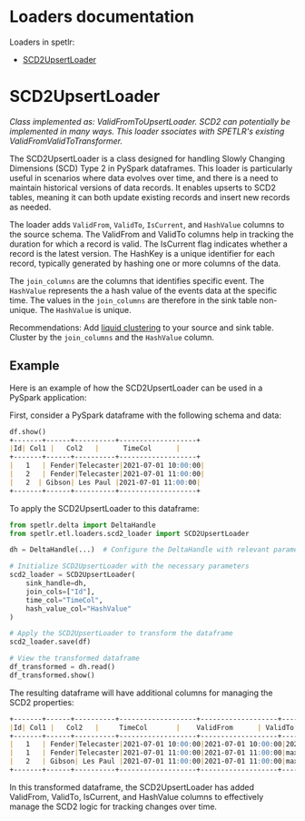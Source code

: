 
# Loaders documentation

Loaders in spetlr:

- [SCD2UpsertLoader](#SCD2Loader)
 

# SCD2UpsertLoader
*Class implemented as: ValidFromToUpsertLoader. SCD2 can potentially be implemented in many ways. This loader 
ssociates with SPETLR's existing ValidFromValidToTransformer.*

The SCD2UpsertLoader is a class designed for handling Slowly Changing Dimensions (SCD) Type 2 in PySpark dataframes. 
This loader is particularly useful in scenarios where data evolves over time, and there is a need to maintain 
historical versions of data records. It enables upserts to SCD2 tables, meaning it can both update existing records and
insert new records as needed.

The loader adds `ValidFrom`, `ValidTo`, `IsCurrent`, and `HashValue` columns to the source schema. The ValidFrom and ValidTo 
columns help in tracking the duration for which a record is valid. The IsCurrent flag indicates whether a record is the 
latest version. The HashKey is a unique identifier for each record, typically generated by hashing one or more columns of the data.

The `join_columns` are the columns that identifies specific event. The `HashValue` represents the a hash value of the events data at the specific time.
The values in the `join_columns` are therefore in the sink table non-unique. The `HashValue` is unique. 

Recommendations: Add [liquid clustering](https://docs.databricks.com/en/delta/clustering.html) to your source and sink table. 
Cluster by the `join_columns` and the `HashValue` column.

## Example
Here is an example of how the SCD2UpsertLoader can be used in a PySpark application:

First, consider a PySpark dataframe with the following schema and data:

```markdown
df.show()
+-------+------+----------+-------------------+
|Id| Col1 |   Col2   |      TimeCol      |
+-------+------+----------+-------------------+
|   1   | Fender|Telecaster|2021-07-01 10:00:00|
|   2   | Fender|Telecaster|2021-07-01 11:00:00|
|   2  | Gibson| Les Paul |2021-07-01 11:00:00|
+-------+------+----------+-------------------+
```

To apply the SCD2UpsertLoader to this dataframe:

```python
from spetlr.delta import DeltaHandle
from spetlr.etl.loaders.scd2_loader import SCD2UpsertLoader

dh = DeltaHandle(...)  # Configure the DeltaHandle with relevant parameters

# Initialize SCD2UpsertLoader with the necessary parameters
scd2_loader = SCD2UpsertLoader(
    sink_handle=dh,
    join_cols=["Id"],
    time_col="TimeCol",
    hash_value_col="HashValue"
)

# Apply the SCD2UpsertLoader to transform the dataframe
scd2_loader.save(df)

# View the transformed dataframe
df_transformed = dh.read()
df_transformed.show()


```

The resulting dataframe will have additional columns for managing the SCD2 properties:
```markdown
+-------+------+----------+-------------------+-------------------+---------+---------+-------------------------------+
|Id| Col1 |   Col2   |     TimeCol       |    ValidFrom      | ValidTo             |IsCurrent|    HashValue     |
+-------+------+----------+-------------------+-------------------+---------+---------+------------------------------+
|   1   | Fender|Telecaster|2021-07-01 10:00:00|2021-07-01 10:00:00|2021-07-01 11:00:00|  False  |<hash_value_1>      |
|   1   | Fender|Telecaster|2021-07-01 11:00:00|2021-07-01 11:00:00|max_time           |  True   |<hash_value_1>      |
|   2   | Gibson| Les Paul |2021-07-01 11:00:00|2021-07-01 11:00:00|max_time            |  True  |<hash_value_2>      |
+-------+------+----------+-------------------+-------------------+---------+---------+-------------------------------+
```

In this transformed dataframe, the SCD2UpsertLoader has added ValidFrom, ValidTo, IsCurrent, and HashValue columns to 
effectively manage the SCD2 logic for tracking changes over time.
